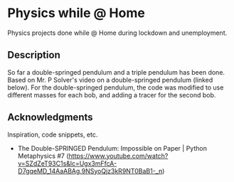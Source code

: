 # Physics while @ Home

Physics projects done while @ Home during lockdown and unemployment.

## Description

So far a double-springed pendulum and a triple pendulum has been done. Based on Mr. P Solver's video on a double-springed pendulum (linked below). For the double-springed pendulum, the code was modified to use different masses for each bob, and adding a tracer for the second bob.


## Acknowledgments

Inspiration, code snippets, etc.
* The Double-SPRINGED Pendulum: Impossible on Paper | Python Metaphysics #7 (https://www.youtube.com/watch?v=SZdZeT93C1s&lc=Ugx3mFfcA-D7gqeMD_14AaABAg.9NSyoQjz3kR9NT0BaB1-_n)

